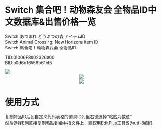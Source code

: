# Switch 集合吧！动物森友会 全物品ID中文数据库&出售价格一览
Switch あつまれ どうぶつの森 アイテムID<br>
Switch Animal Crossing: New Horizons item ID<br>
Switch 集合吧！动物森友会 全物品ID<br>

TID:01006F8002326000<br>
BID:b0d6d16556b61bf5

<img src="https://www.nintendo.co.jp/top/img/switch_mori_200131_l.jpg">

<div align="center"><img src="https://i.imgur.com/iXLxgfB.png">
<br>
<img src="https://i.imgur.com/6zCxsx8.png"></div>

# 使用方式
复制物品ID后到自定义代码表格的道具ID列里右键选择“粘贴为数值”<br>
然后选择E列直接复制粘贴到金手指文件上，建议用<a href="https://www.editplus.com/">EditPlus</a>工具改为utf-8编码
